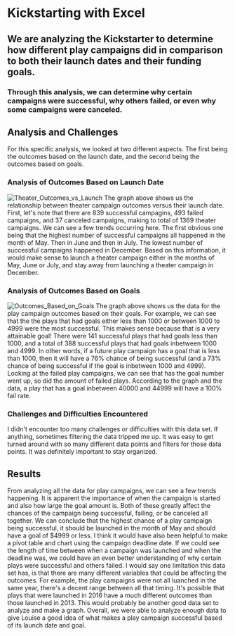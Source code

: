 # Kickstarting with Excel

## We are analyzing the Kickstarter to determine how different play campaigns did in comparison to both their launch dates and their funding goals. 

### Through this analysis, we can determine why certain campaigns were successful, why others failed, or even why some campaigns were canceled.

## Analysis and Challenges
For this specific analysis, we looked at two different aspects. The first being the outcomes based on the launch date, and the second being the outcomes based on goals.

### Analysis of Outcomes Based on Launch Date
![Theater_Outcomes_vs_Launch](https://user-images.githubusercontent.com/90796112/135516981-6a0c7629-9291-42f7-94eb-56a5eadf6b6e.png)
The graph above shows us the relationship between theater campaign outcomes versus their launch date. First, let's note that there are 839 successful campagins, 493 failed campaigns, and 37 canceled campaigns, making to total of 1369 theater campaigns. We can see a few trends occurring here. The first obvious one being that the highest number of successful campaigns all happened in the month of May. Then in June and then in July. The lowest number of successful campaigns happened in December. Based on this information, it would make sense to launch a theater campaign either in the months of May, June or July, and stay away from launching a theater campaign in December.

### Analysis of Outcomes Based on Goals
![Outcomes_Based_on_Goals](https://user-images.githubusercontent.com/90796112/135520241-2de072d8-9ac8-4a4a-b5fe-99d13b8aecc5.png)
The graph above shows us the data for the play campaign outcomes based on their goals. For example, we can see that the the plays that had goals either less than 1000 or between 1000 to 4999 were the most successful. This makes sense because that is a very attainable goal! There were 141 successful plays that had goals less than 1000, and a total of 388 successful plays that had goals inbetween 1000 and 4999. In other words, if a future play campaign has a goal that is less than 1000, then it will have a 76% chance of being successful (and a 73% chance of being successful if the goal is inbetween 1000 and 4999).
Looking at the failed play campaigns, we can see that has the goal number went up, so did the amount of failed plays. According to the graph and the data, a play that has a goal inbetween 40000 and 44999 will have a 100% fail rate.

### Challenges and Difficulties Encountered
I didn't encounter too many challenges or difficulties with this data set. If anything, sometimes filtering the data tripped me up. It was easy to get turned around with so many different data points and filters for those data points. It was definitely important to stay organized.

## Results
From analyzing all the data for play campaigns, we can see a few trends happening. It is apparent the importance of when the campaign is started and also how large the goal amount is. Both of these greatly affect the chances of the campaign being successful, failing, or be canceled all together. We can conclude that the highest chance of a play campaign being successful, it should be launched in the month of May and should have a goal of $4999 or less. I think it would have also been helpful to make a pivot table and chart using the campaign deadline date. If we could see the length of time between when a campaign was launched and when the deadline was, we could have an even better understanding of why certain plays were successful and others failed. I would say one limitation this data set has, is that there are many different variables that could be affecting the outcomes. For example, the play campaigns were not all luanched in the same year, there's a decent range between all that timing. It's possible that plays that were launched in 2016 have a much different outcomes than those launched in 2013. This would probably be another good data set to analyze and make a graph. Overall, we were able to analyze enough data to give Louise a good idea of what makes a play campaign successful based of its launch date and goal.
